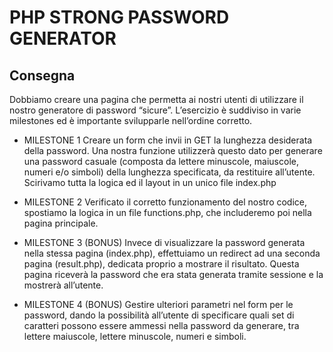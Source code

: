 # PHP STRONG PASSWORD GENERATOR

## Consegna

Dobbiamo creare una pagina che permetta ai nostri utenti di utilizzare il nostro generatore di password “sicure”.
L’esercizio è suddiviso in varie milestones ed è importante svilupparle nell’ordine corretto.

- MILESTONE 1
  Creare un form che invii in GET la lunghezza desiderata della password. Una nostra funzione utilizzerà questo dato per generare una password casuale (composta da lettere minuscole, maiuscole, numeri e/o simboli) della lunghezza specificata, da restituire all’utente.
  Scirivamo tutta la logica ed il layout in un unico file index.php

- MILESTONE 2
  Verificato il corretto funzionamento del nostro codice, spostiamo la logica in un file functions.php, che includeremo poi nella pagina principale.

- MILESTONE 3 (BONUS)
  Invece di visualizzare la password generata nella stessa pagina (index.php), effettuiamo un redirect ad una seconda pagina (result.php), dedicata proprio a mostrare il risultato. Questa pagina riceverà la password che era stata generata tramite sessione e la mostrerà all’utente.

- MILESTONE 4 (BONUS)
  Gestire ulteriori parametri nel form per le password, dando la possibilità all’utente di specificare quali set di caratteri possono essere ammessi nella password da generare, tra lettere maiuscole, lettere minuscole, numeri e simboli.
